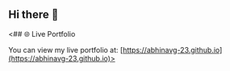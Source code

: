 ## Hi there 👋

<## 🌐 Live Portfolio

You can view my live portfolio at: [https://abhinavg-23.github.io](https://abhinavg-23.github.io)>
